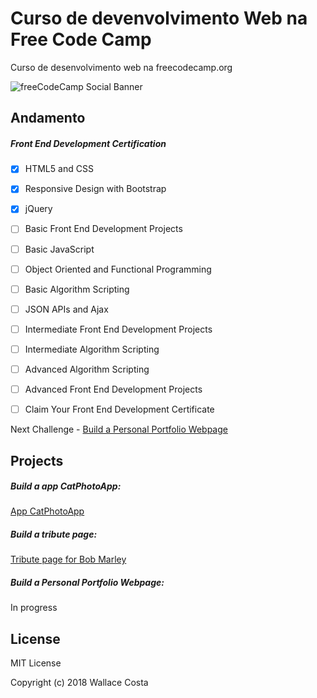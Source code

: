 # Curso de devenvolvimento Web na Free Code Camp
Curso de desenvolvimento web na freecodecamp.org

![freeCodeCamp Social Banner](https://s3.amazonaws.com/freecodecamp/wide-social-banner.png)

Andamento
---------

##### Front End Development Certification
- [x] HTML5 and CSS
- [x] Responsive Design with Bootstrap
- [x] jQuery
- [ ] Basic Front End Development Projects
- [ ] Basic JavaScript
- [ ] Object Oriented and Functional Programming
- [ ] Basic Algorithm Scripting
- [ ] JSON APIs and Ajax
- [ ] Intermediate Front End Development Projects
- [ ] Intermediate Algorithm Scripting
- [ ] Advanced Algorithm Scripting
- [ ] Advanced Front End Development Projects
- [ ] Claim Your Front End Development Certificate


Next Challenge - [Build a Personal Portfolio Webpage](https://www.freecodecamp.org/challenges/build-a-personal-portfolio-webpage)

Projects
--------
##### Build a app CatPhotoApp:

[App CatPhotoApp](https://wallacecosta.github.io/curso-freecodecamp.org/Build-CatPhotoApp/CatPhotoApp.html)

##### Build a tribute page:

[Tribute page for Bob Marley](https://wallacecosta.github.io/curso-freecodecamp.org/Build-Tribute/tribute-page.html)

##### Build a Personal Portfolio Webpage:

In progress

License
-------

MIT License

Copyright (c) 2018 Wallace Costa
